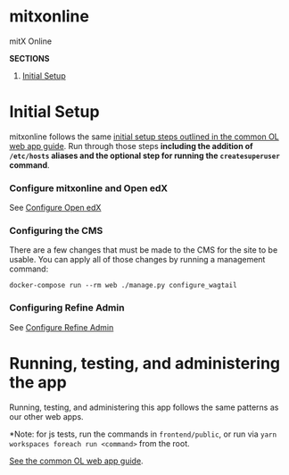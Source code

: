 # mitxonline
mitX Online

**SECTIONS**
1. [Initial Setup](#initial-setup)

# Initial Setup

mitxonline follows the same [initial setup steps outlined in the common OL web app guide](http://mitodl.github.io/handbook/common-web-app-guide.html).
Run through those steps **including the addition of `/etc/hosts` aliases and the optional step for running the
`createsuperuser` command**.

### Configure mitxonline and Open edX

See [Configure Open edX](docs/source/configuration/open_edx.rst)

### Configuring the CMS

There are a few changes that must be made to the CMS for the site
to be usable. You can apply all of those changes by running a management command:

```
docker-compose run --rm web ./manage.py configure_wagtail
```

### Configuring Refine Admin

See [Configure Refine Admin](docs/source/configuration/refine_admin.rst)

# Running, testing, and administering the app

Running, testing, and administering this app follows the same patterns as our other web apps. 

*Note: for js tests, run the commands in `frontend/public`, or run via `yarn workspaces foreach run <command>` from the root.

[See the common OL web app guide](http://mitodl.github.io/handbook/common-web-app-guide.html#running-and-accessing-the-app).
